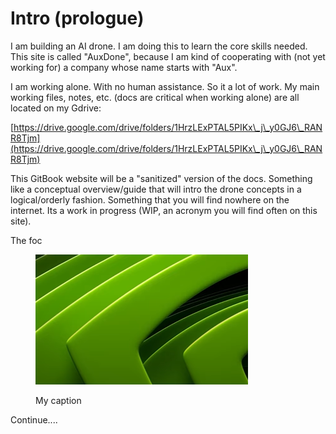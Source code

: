 # Intro (prologue)

I am building an AI drone. I am doing this to learn the core skills needed. This site is called "AuxDone", because I am kind of cooperating with (not yet working for) a company whose name starts with "Aux".

I am working alone. With no human assistance. So it a lot of work. My main working files, notes, etc. (docs are critical when working alone) are all located on my Gdrive:

&#x20;    [https://drive.google.com/drive/folders/1HrzLExPTAL5PIKx\_j\_y0GJ6\_RANR8Tjm](https://drive.google.com/drive/folders/1HrzLExPTAL5PIKx\_j\_y0GJ6\_RANR8Tjm)

This GitBook website will be a "sanitized" version of the docs. Something like a conceptual overview/guide that will intro the drone concepts in a logical/orderly fashion. Something that you will find nowhere on the internet. Its a work in progress (WIP, an acronym you will find often on this site).

The foc

<figure><img src=".gitbook/assets/image.png" alt=""><figcaption><p>My caption</p></figcaption></figure>

Continue....

